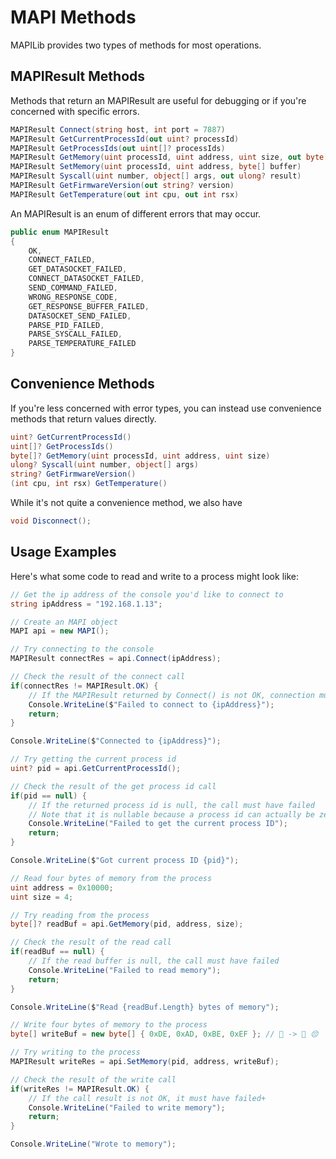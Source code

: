 # MAPI Methods

MAPILib provides two types of methods for most operations. 

## MAPIResult Methods

Methods that return an MAPIResult are useful for debugging or if you're concerned with specific errors.

```C#
MAPIResult Connect(string host, int port = 7887)
MAPIResult GetCurrentProcessId(out uint? processId)
MAPIResult GetProcessIds(out uint[]? processIds)
MAPIResult GetMemory(uint processId, uint address, uint size, out byte[]? buffer)
MAPIResult SetMemory(uint processId, uint address, byte[] buffer)
MAPIResult Syscall(uint number, object[] args, out ulong? result)
MAPIResult GetFirmwareVersion(out string? version)
MAPIResult GetTemperature(out int cpu, out int rsx)
```

An MAPIResult is an enum of different errors that may occur.

```C#
public enum MAPIResult
{
    OK,
    CONNECT_FAILED,
    GET_DATASOCKET_FAILED,
    CONNECT_DATASOCKET_FAILED,
    SEND_COMMAND_FAILED,
    WRONG_RESPONSE_CODE,
    GET_RESPONSE_BUFFER_FAILED,
    DATASOCKET_SEND_FAILED,
    PARSE_PID_FAILED,
    PARSE_SYSCALL_FAILED,
    PARSE_TEMPERATURE_FAILED
}
```

## Convenience Methods

If you're less concerned with error types, you can instead use convenience methods that return values directly.

```C#
uint? GetCurrentProcessId()
uint[]? GetProcessIds()
byte[]? GetMemory(uint processId, uint address, uint size)
ulong? Syscall(uint number, object[] args)
string? GetFirmwareVersion()
(int cpu, int rsx) GetTemperature()
```

While it's not quite a convenience method, we also have

```C#
void Disconnect();
```

## Usage Examples

Here's what some code to read and write to a process might look like:

```C#
// Get the ip address of the console you'd like to connect to
string ipAddress = "192.168.1.13";

// Create an MAPI object
MAPI api = new MAPI();

// Try connecting to the console
MAPIResult connectRes = api.Connect(ipAddress);

// Check the result of the connect call
if(connectRes != MAPIResult.OK) {
    // If the MAPIResult returned by Connect() is not OK, connection must have failed
    Console.WriteLine($"Failed to connect to {ipAddress}");
    return;
}

Console.WriteLine($"Connected to {ipAddress}");

// Try getting the current process id
uint? pid = api.GetCurrentProcessId();

// Check the result of the get process id call
if(pid == null) {
    // If the returned process id is null, the call must have failed
    // Note that it is nullable because a process id can actually be zero
    Console.WriteLine("Failed to get the current process ID");
    return;
}

Console.WriteLine($"Got current process ID {pid}");

// Read four bytes of memory from the process
uint address = 0x10000;
uint size = 4;

// Try reading from the process
byte[]? readBuf = api.GetMemory(pid, address, size);

// Check the result of the read call
if(readBuf == null) {
    // If the read buffer is null, the call must have failed
    Console.WriteLine("Failed to read memory");
    return;
}

Console.WriteLine($"Read {readBuf.Length} bytes of memory");

// Write four bytes of memory to the process
byte[] writeBuf = new byte[] { 0xDE, 0xAD, 0xBE, 0xEF }; // 🐄 -> 🍔 😔

// Try writing to the process
MAPIResult writeRes = api.SetMemory(pid, address, writeBuf);

// Check the result of the write call
if(writeRes != MAPIResult.OK) {
    // If the call result is not OK, it must have failed+
    Console.WriteLine("Failed to write memory");
    return;
}

Console.WriteLine("Wrote to memory");

```